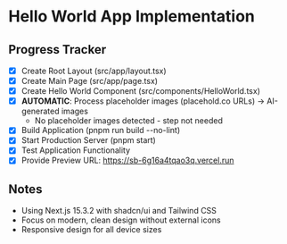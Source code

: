 # Hello World App Implementation

## Progress Tracker

- [x] Create Root Layout (src/app/layout.tsx)
- [x] Create Main Page (src/app/page.tsx)
- [x] Create Hello World Component (src/components/HelloWorld.tsx)
- [x] **AUTOMATIC**: Process placeholder images (placehold.co URLs) → AI-generated images
  - No placeholder images detected - step not needed
- [x] Build Application (pnpm run build --no-lint)
- [x] Start Production Server (pnpm start)
- [x] Test Application Functionality
- [x] Provide Preview URL: https://sb-6g16a4tqao3q.vercel.run

## Notes
- Using Next.js 15.3.2 with shadcn/ui and Tailwind CSS
- Focus on modern, clean design without external icons
- Responsive design for all device sizes